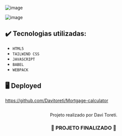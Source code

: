 ![image](https://github.com/user-attachments/assets/90f73192-f554-4c9d-804f-98370d68a74d)

![image](https://github.com/user-attachments/assets/ee0c6a20-d0b1-4032-957d-3ff85c4cedd7)

## ✔️ Tecnologias utilizadas:
- `HTML5`
- `TAILWIND CSS`
- `JAVASCRIPT`
- `BABEL`
- `WEBPACK`

## :desktop_computer: Deployed

https://github.com/Davitoreti/Mortgage-calculator

##

<p align="center">
 Projeto realizado por Davi Toreti.
</p>

<h3 align="center">
  
  :construction: PROJETO FINALIZADO :construction:
  
</h3>
